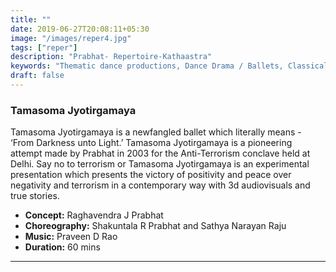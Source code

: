 ```yaml
---
title: ""
date: 2019-06-27T20:08:11+05:30
image: "/images/reper4.jpg"
tags: ["reper"]
description: "Prabhat- Repertoire-Kathaastra"
keywords: "Thematic dance productions, Dance Drama / Ballets, Classical dance sequences."
draft: false
---
```

### Tamasoma Jyotirgamaya

Tamasoma Jyotirgamaya is a newfangled ballet which literally means - ‘From 	Darkness unto Light.’ Tamasoma Jyotirgamaya is a pioneering attempt made by Prabhat in 2003 for the Anti-Terrorism conclave held at Delhi. Say no to terrorism or Tamasoma Jyotirgamaya is an experimental presentation which presents the victory of positivity and peace over negativity and terrorism in a contemporary way with 3d audiovisuals and true stories.

- **Concept:** Raghavendra J Prabhat
- **Choreography:** Shakuntala R Prabhat and Sathya Narayan Raju
- **Music:** Praveen D Rao
- **Duration:** 60 mins

---
